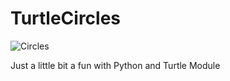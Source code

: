 # TurtleCircles
![Circles](https://user-images.githubusercontent.com/36127590/123309957-d93b9900-d525-11eb-888d-95af86601d2f.gif)

Just a little bit a fun with Python and Turtle Module
